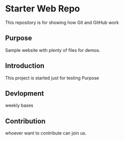 # Starter Web Repo

This repository is for showing how Git and GitHub work

## Purpose

Sample website with plenty of files for demos.

## Introduction
This project is started just for testing Purpose

## Devlopment
weekly bases

## Contribution
whoever want to contribute can join us.
